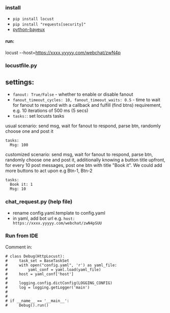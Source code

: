 ### install


* ```pip install locust ```
* ```pip install "requests[security]"```
* [python-bayeux](https://github.com/SalesforceFoundation/python-bayeux/)

#### run:
locust --host=https://xxxx.yyyyy.com/webchat/zwN4p


### locustfile.py

## settings:
* ```fanout: True/False``` - whether to enable or disable fanout
* ```fanout_timeout_cycles: 10, fanout_timeout_waits: 0.5``` - time to wait for fanout to respond with a callback and fulfill (find btns) requirement,
e.g. 10 iterations of 500 ms (5 secs)
* ```tasks:```: set locusts tasks

usual scenario:
send msg, wait for fanout to respond, parse btn, randomly choose one and post it
```
tasks:
  Msg: 100
```

customized scenario:
send msg, wait for fanout to respond, parse btn, randomly choose one and post it,
additionally knowing a button title upfront, for every 10 post messages, post one
btn with title "Book it". We could add more buttons to act upon e.g Btn-1, Btn-2
```
tasks:
  Book it: 1
  Msg: 10
```

### chat_request.py (help file)
* rename config.yaml.template to config.yaml
* in yaml, add bot url e.g. ```host: https://xxxx.yyyyy.com/webchat/zwN4pSUU```


### Run from IDE
Comment in:

```
# class Debug(HttpLocust):
#     task_set = BaseTaskSet
#     with open("config.yaml", 'r') as yaml_file:
#         yaml_conf = yaml.load(yaml_file)
#     host = yaml_conf['host']
#
#     logging.config.dictConfig(LOGGING_CONFIG)
#     log = logging.getLogger('main')
#
#
# if __name__ == '__main__':
#     Debug().run()
```


